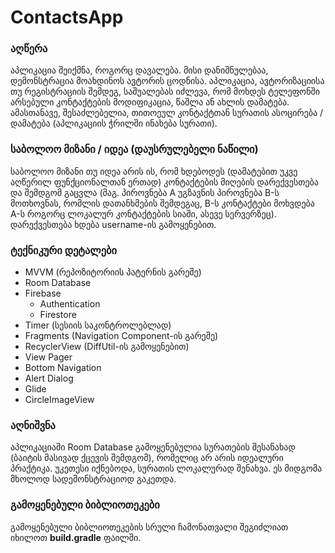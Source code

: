 # ContactsApp

### აღწერა
აპლიკაცია შეიქმნა, როგორც დავალება. მისი დანიშნულებაა, დემონსტრაცია მოახდინოს ავტორის ცოდნისა. აპლიკაცია, ავტორიზაციისა თუ რეგისტრაციის შემდეგ, საშუალებას იძლევა, რომ მოხდეს ტელეფონში არსებული კონტაქტების მოდიფიკაცია, წაშლა ან ახლის დამატება. ამასთანავე, შესაძლებელია, თითოეულ კონტაქტთან სურათის ასოცირება / დამატება (აპლიკაციის ჭრილში ინახება სურათი).

### საბოლოო მიზანი / იდეა (დაუსრულებელი ნაწილი)
საბოლოო მიზანი თუ იდეა არის ის, რომ ხდებოდეს (დამატებით უკვე აღწერილ ფუნქციონალთან ერთად) კონტაქტების მიღების დარექვესთება და შემდგომ გაცვლა (მაგ. პიროვნება A უგზავნის პიროვნება B-ს მოთხოვნას, რომლის დათანხმების შემდეგაც, B-ს კონტაქტები მოხვდება A-ს როგორც ლოკალურ კონტაქტების სიაში, ასევე სერვერზეც). დარექვესთება ხდება username-ის გამოყენებით.

### ტექნიკური დეტალები
* MVVM (რეპოზიტორიის პატერნის გარეშე)
* Room Database
* Firebase
    * Authentication
    * Firestore
* Timer (სესიის საკონტროლებლად)
* Fragments (Navigation Component-ის გარეშე)
* RecyclerView (DiffUtil-ის გამოყენებით)
* View Pager
* Bottom Navigation
* Alert Dialog
* Glide
* CircleImageView

### აღნიშვნა
აპლიკაციაში Room Database  გამოყენებულია სურათების შესანახად (ბაიტის მასივად ქცევის შემდგომ), რომელიც არ არის იდეალური პრაქტიკა. უკეთესი იქნებოდა, სურათის ლოკალურად შენახვა. ეს მიდგომა მხოლოდ სადემონსტრაციოდ გაკეთდა.

### გამოყენებული ბიბლიოთეკები
გამოყენებული ბიბლიოთეკების სრული ჩამონათვალი შეგიძლიათ იხილოთ **build.gradle** ფაილში.

